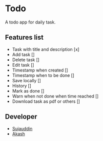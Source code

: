 # Todo

A todo app for daily task.

## Features list

- Task with title and description [x]
- Add task []
- Delete task []
- Edit task []
- Timestamp when created []
- Timestamp when to be done []
- Save locally []
- History []
- Mark as done []
- Warn when not done when time reached []
- Download task as pdf or others []


## Developer

- [Sujauddin](https://sujaudd1n.github.io)
- [Akash](https://github.com/)
